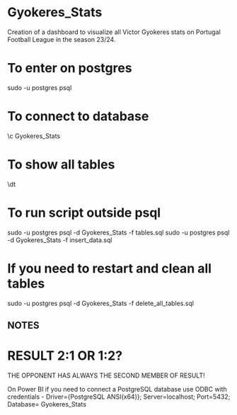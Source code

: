 # Gyokeres_Stats
Creation of a dashboard to visualize all Victor Gyokeres stats on Portugal Football League in the season 23/24.

# To enter on postgres

sudo -u postgres psql

# To connect to database 

\c Gyokeres_Stats

# To show all tables 

\dt

# To run script outside psql

sudo -u postgres psql -d Gyokeres_Stats -f tables.sql
sudo -u postgres psql -d Gyokeres_Stats -f insert_data.sql

# If you need to restart and clean all tables

sudo -u postgres psql -d Gyokeres_Stats -f delete_all_tables.sql

## NOTES 

# RESULT 2:1 OR 1:2?

THE OPPONENT HAS ALWAYS THE SECOND MEMBER OF RESULT!

On Power BI if you need to connect a PostgreSQL database use ODBC with credentials - Driver={PostgreSQL ANSI(x64)}; Server=localhost; Port=5432; Database= Gyokeres_Stats
